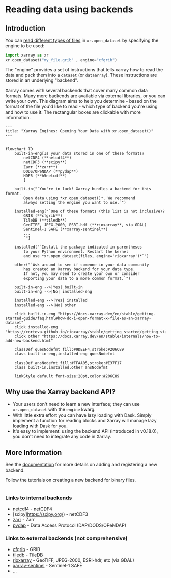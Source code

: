 # Reading data using backends

## Introduction

You can [read different types of files](https://docs.xarray.dev/en/stable/user-guide/io.html) in `xr.open_dataset` by specifying the engine to be used:

```python
import xarray as xr
xr.open_dataset("my_file.grib" , engine="cfgrib")
```

The "engine" provides a set of instructions that tells xarray how to read the data and pack them into a `dataset` (or `dataarray`).
These instructions are stored in an underlying "backend".

Xarray comes with several backends that cover many common data formats.
Many more backends are available via external libraries, or you can write your own.
This diagram aims to help you determine - based on the format of the file you'd like to read -
which type of backend you're using and how to use it.
The rectangular boxes are clickable with more information.

```{mermaid}
---
title: "Xarray Engines: Opening Your Data with xr.open_dataset()"
---


flowchart TD
    built-in-eng[Is your data stored in one of these formats?
        netCDF4 (**netcdf4**)
        netCDF3 (**scipy**)
        Zarr (**zarr**)
        DODS/OPeNDAP (**pydap**)
        HDF5 (**h5netcdf**)
        ]

    built-in("`You're in luck! Xarray bundles a backend for this format.
        Open data using *xr.open_dataset()*. We recommend
        always setting the engine you want to use.`")

    installed-eng["`One of these formats (this list is not inclusive)?
        GRIB (**cfgrib**)
        TileDB (**tiledb**)
        GeoTIFF, JPEG-2000, ESRI-hdf (**rioxarray**, via GDAL)
        Sentinel-1 SAFE (**xarray-sentinel**)
        ...
        `"]

    installed("`Install the package indicated in parentheses
        to your Python environment. Restart the kernel
        and use *xr.open_dataset(files, engine='rioxarray')*`")

    other("`Ask around to see if someone in your data community
        has created an Xarray backend for your data type.
        If not, you may need to create your own or consider
        exporting your data to a more common format.`")

    built-in-eng -->|Yes| built-in
    built-in-eng -->|No| installed-eng

    installed-eng -->|Yes| installed
    installed-eng -->|No| other

    click built-in-eng "https://docs.xarray.dev/en/stable/getting-started-guide/faq.html#how-do-i-open-format-x-file-as-an-xarray-dataset"
    click installed-eng "https://corteva.github.io/rioxarray/stable/getting_started/getting_started.html#rioxarray"
    click other "https://docs.xarray.dev/en/stable/internals/how-to-add-new-backend.html"

    classDef quesNodefmt fill:#9DEEF4,stroke:#206C89
    class built-in-eng,installed-eng quesNodefmt

    classDef ansNodefmt fill:#FFAA05,stroke:#E37F17
    class built-in,installed,other ansNodefmt

    linkStyle default font-size:20pt,color:#206C89

```

## Why use the Xarray backend API?

- Your users don't need to learn a new interface; they can use `xr.open_dataset` with the `engine` kwarg.
- With little extra effort you can have lazy loading with Dask. Simply implement a function for reading blocks and Xarray will manage lazy loading with Dask for you.
- It's easy to implement: using the backend API (introduced in v0.18.0), you don't need to integrate any code in Xarray.

## More Information

See the [documentation](https://docs.xarray.dev/en/stable/internals/how-to-add-new-backend.html) for more details on adding and registering a new backend.

Follow the tutorials on creating a new backend for binary files.

```{tableofcontents}

```

### Links to internal backends

- [netcdf4](https://pypi.org/project/netCDF4/) - netCDF4
- [scipy]https://scipy.org/) - netCDF3
- [zarr](https://pypi.org/project/zarr/) - Zarr
- [pydap](https://pydap.github.io/pydap/) - Data Access Protocol (DAP/DODS/OPeNDAP)

### Links to external backends (not comprehensive)

- [cfgrib](https://github.com/ecmwf/cfgrib) - GRIB
- [tiledb](https://github.com/TileDB-Inc/TileDB-CF-Py) - TileDB
- [rioxarray](https://corteva.github.io/rioxarray/stable/) - GeoTIFF, JPEG-2000, ESRI-hdr, etc (via GDAL)
- [xarray-sentinel](https://github.com/bopen/xarray-sentinel) - Sentinel-1 SAFE
- ...
